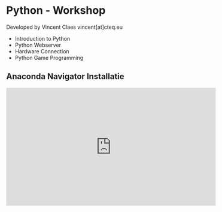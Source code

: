 # Python - Workshop
Developed by Vincent Claes
vincent[at]cteq.eu

- Introduction to Python
- Python Webserver
- Hardware Connection
- Python Game Programming


## Anaconda Navigator Installatie
<iframe width="560" height="315" src="https://www.youtube.com/embed/Onv9nhPIBp0" frameborder="0" allowfullscreen> </iframe>
